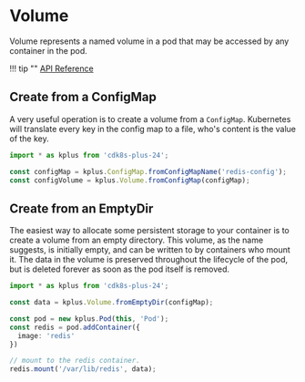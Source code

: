 # Volume

Volume represents a named volume in a pod that may be accessed by any container in the pod.

!!! tip ""
    [API Reference](../reference/cdk8s-plus-24/typescript.md#volume)

## Create from a ConfigMap

A very useful operation is to create a volume from a `ConfigMap`. Kubernetes will translate every key in the config map to a file,
who's content is the value of the key.

```typescript
import * as kplus from 'cdk8s-plus-24';

const configMap = kplus.ConfigMap.fromConfigMapName('redis-config');
const configVolume = kplus.Volume.fromConfigMap(configMap);
```

## Create from an EmptyDir

The easiest way to allocate some persistent storage to your container is to create a volume from an empty directory.
This volume, as the name suggests, is initially empty, and can be written to by containers who mount it.
The data in the volume is preserved throughout the lifecycle of the pod, but is deleted forever as soon as the pod itself is removed.

```typescript
import * as kplus from 'cdk8s-plus-24';

const data = kplus.Volume.fromEmptyDir(configMap);

const pod = new kplus.Pod(this, 'Pod');
const redis = pod.addContainer({
  image: 'redis'
})

// mount to the redis container.
redis.mount('/var/lib/redis', data);
```
